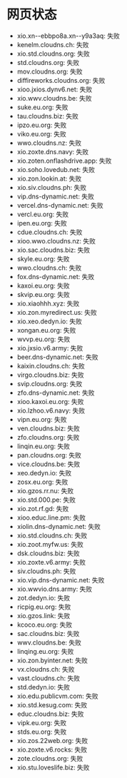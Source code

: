 # 网页状态
- xio.xn--ebbpo8a.xn--y9a3aq: 失败
- kenelm.cloudns.ch: 失败
- xio.std.cloudns.org: 失败
- std.cloudns.org: 失败
- mov.cloudns.org: 失败
- diffireworks.cloudns.org: 失败
- xioo.jxios.dynv6.net: 失败
- xio.wwv.cloudns.be: 失败
- suke.eu.org: 失败
- tau.cloudns.biz: 失败
- ipzo.eu.org: 失败
- viko.eu.org: 失败
- wwo.cloudns.nz: 失败
- xio.zoxte.dns.navy: 失败
- xio.zoten.onflashdrive.app: 失败
- xio.soho.lovedub.net: 失败
- xio.zon.lookin.at: 失败
- xio.siv.cloudns.ph: 失败
- vip.dns-dynamic.net: 失败
- vercel.dns-dynamic.net: 失败
- vercl.eu.org: 失败
- ipen.eu.org: 失败
- cdue.cloudns.ch: 失败
- xioo.wwo.cloudns.nz: 失败
- xio.sac.cloudns.biz: 失败
- skyle.eu.org: 失败
- wwo.cloudns.ch: 失败
- fox.dns-dynamic.net: 失败
- kaxoi.eu.org: 失败
- skvip.eu.org: 失败
- xio.xiaohhh.xyz: 失败
- xio.zon.myredirect.us: 失败
- xio.xeo.dedyn.io: 失败
- xongan.eu.org: 失败
- wvvp.eu.org: 失败
- xio.jxsio.v6.army: 失败
- beer.dns-dynamic.net: 失败
- kaixin.cloudns.ch: 失败
- virgo.cloudns.biz: 失败
- svip.cloudns.org: 失败
- zfo.dns-dynamic.net: 失败
- xioo.kaxoi.eu.org: 失败
- xio.lzhoo.v6.navy: 失败
- vipn.eu.org: 失败
- ven.cloudns.biz: 失败
- zfo.cloudns.org: 失败
- linqin.eu.org: 失败
- pan.cloudns.org: 失败
- vice.cloudns.be: 失败
- xeo.dedyn.io: 失败
- zosx.eu.org: 失败
- xio.gzos.rr.nu: 失败
- xio.std.000.pe: 失败
- xio.zot.rf.gd: 失败
- xioo.educ.line.pm: 失败
- xiolin.dns-dynamic.net: 失败
- xio.std.cloudns.ch: 失败
- xio.zoot.myfw.us: 失败
- dsk.cloudns.biz: 失败
- xio.zoxte.v6.army: 失败
- siv.cloudns.ph: 失败
- xio.vip.dns-dynamic.net: 失败
- xio.wwvio.dns.army: 失败
- zot.dedyn.io: 失败
- ricpig.eu.org: 失败
- xio.gzos.link: 失败
- kcoco.eu.org: 失败
- sac.cloudns.biz: 失败
- wwv.cloudns.be: 失败
- linqing.eu.org: 失败
- xio.zon.byinter.net: 失败
- vx.cloudns.ch: 失败
- vast.cloudns.ch: 失败
- std.dedyn.io: 失败
- xio.edu.publicvm.com: 失败
- xio.std.kesug.com: 失败
- educ.cloudns.biz: 失败
- vipk.eu.org: 失败
- stds.eu.org: 失败
- xio.zos.22web.org: 失败
- xio.zoxte.v6.rocks: 失败
- zote.cloudns.org: 失败
- xio.stu.loveslife.biz: 失败
